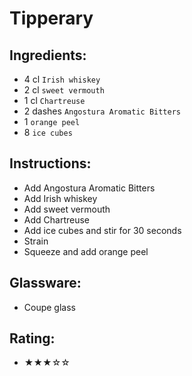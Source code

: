 # Tipperary

## Ingredients:
- 4 cl `Irish whiskey`
- 2 cl `sweet vermouth`
- 1 cl `Chartreuse`
- 2 dashes `Angostura Aromatic Bitters`
- 1 `orange peel`
- 8 `ice cubes`

## Instructions:
- Add Angostura Aromatic Bitters
- Add Irish whiskey
- Add sweet vermouth
- Add Chartreuse
- Add ice cubes and stir for 30 seconds
- Strain
- Squeeze and add orange peel

## Glassware:
- Coupe glass

## Rating:
- ★★★☆☆